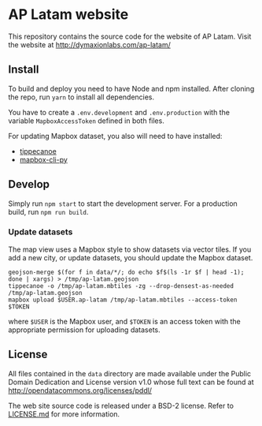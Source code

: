 # AP Latam website

This repository contains the source code for the website of AP Latam.
Visit the website at http://dymaxionlabs.com/ap-latam/

## Install

To build and deploy you need to have Node and npm installed.  After cloning the
repo, run `yarn` to install all dependencies.

You have to create a `.env.development` and `.env.production` with the variable
`MapboxAccessToken` defined in both files.

For updating Mapbox dataset, you also will need to have installed:
* [tippecanoe](https://github.com/mapbox/tippecanoe/)
* [mapbox-cli-py](https://github.com/mapbox/mapbox-cli-py)

## Develop

Simply run `npm start` to start the development server. For a production build,
run `npm run build`.

### Update datasets

The map view uses a Mapbox style to show datasets via vector tiles. If you add
a new city, or update datasets, you should update the Mapbox dataset.

```
geojson-merge $(for f in data/*/; do echo $f$(ls -1r $f | head -1); done | xargs) > /tmp/ap-latam.geojson
tippecanoe -o /tmp/ap-latam.mbtiles -zg --drop-densest-as-needed /tmp/ap-latam.geojson
mapbox upload $USER.ap-latam /tmp/ap-latam.mbtiles --access-token $TOKEN
```

where `$USER` is the Mapbox user, and `$TOKEN` is an access token with the
appropriate permission for uploading datasets.

## License

All files contained in the `data` directory are made available under the Public
Domain Dedication and License version v1.0 whose full text can be found at
http://opendatacommons.org/licenses/pddl/

The web site source code is released under a BSD-2 license.  Refer to
[LICENSE.md](LICENSE.md) for more information.
